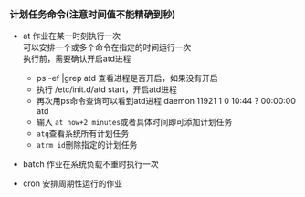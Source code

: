 ### 计划任务命令(注意时间值不能精确到秒)
- at 作业在某一时刻执行一次  
     可以安排一个或多个命令在指定的时间运行一次  
     执行前，需要确认开启atd进程   
    - ps -ef |grep atd 查看进程是否开启，如果没有开启  
    - 执行 /etc/init.d/atd start，开启atd进程  
    - 再次用ps命令查询可以看到atd进程 daemon   11921     1  0 10:44 ?        00:00:00 atd  
    - 输入 `at now+2 minutes`或者具体时间即可添加计划任务  
    - `atq`查看系统所有计划任务  
    - `atrm id`删除指定的计划任务  

- batch 作业在系统负载不重时执行一次
- cron 安排周期性运行的作业


